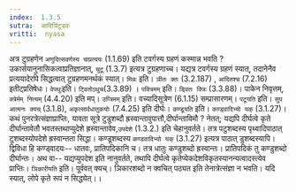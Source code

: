```yaml
---
index:  1.3.5
sutra:  आदिर्ञिटुडवः
vritti:  nyasa
---
```


अत्र टुग्रहणेन `अणुदित्सवर्णस्य चाप्रत्ययः` (1.1.69) इति टवर्गस्य ग्रहणं कस्मान्न भवति ? उकार्सयानुनासिकत्वाप्रतिज्ञानात्, `चुटू` (1.3.7) इत्यत्र टुग्रहणाच्च। यद्यत्र टवर्गस्य ग्रहणं स्यात्, तदानेनैव प्रत्ययादेरपि सिद्धत्वात् टुग्रहणमनर्थकं स्यात्। `मिन्नः` इति। `ञीतः क्तः` (3.2.187) , `आदितश्च` (7.2.16) इतीट्प्रतिषेधः। `वेपथुः`इति। `ट्वितोऽथुच`(3.3.89) । `पक्त्रिमम्` इति। `ड्वितः क्त्रिः` (3.3.88)। पाकेन निवृत्तम्, `क्त्रेर्मम् नित्यम्` (4.4.20) इति मप्। `उप्त्रिमम्` इति। वच्यादिसूत्रेण (6.1.15) सम्प्रासारणम्।
`पटूयति` इति। `सुप आत्मनः क्यच्` (3.1.8), `अकृत्सार्वधातुकयोः` (7.4.25) इति दीर्घः। `कण्डूयति` इति। `कण़्ड्वादिभ्यो यक्` (3.1.27)। कथं पुनरत्रेत्संज्ञाप्राप्तिः, यावता सूत्रे टुडुशब्दौ ह्रस्वान्तावुपात्तौ,दीर्घान्ताविमौ ? नेतत्; यद्यपि दीर्घत्वे कृते दीर्घान्तावेतौ भवतस्तथाप्युदेशे ह्रस्वान्तावेव,`उपदेशे` (1.3.2.) इति चेहानुवर्तते। तत्र पटुशब्दस्य पृथ्वादिपाठात् टुशब्दस्योपदेशे ह्रस्वान्तता सिद्धा। कण्डूशब्दस्य `कण्डवादिभ्यो यक्` (3.1.27) इत्यत्र पाठात् डुशब्दस्यापि। द्विविधा हि कण्ड्वादयः-- धातवः, प्रातिपदिकानि च। तत्र धातुः कण्डुशब्दो ह्रस्वान्तः। प्रातिपदिकं तु कण्डुशब्दो दीर्घान्तः।
अथ वा-- यद्यप्युपदेश इति नानुवर्तते, तथापि दीर्घत्वे कृतेप्येकदेशविकृतस्यानन्यत्वादस्त्येव प्राप्तिः। `ञिकारीयति` इति। पूर्ववत् क्यच्। ञिकारशब्दो न क्वचित् पठ्यत इति तेनात्रेत्संज्ञा न भवति। यदि स्यात्, लोपे कृते रूपं न सिद्ध्येत्।।

